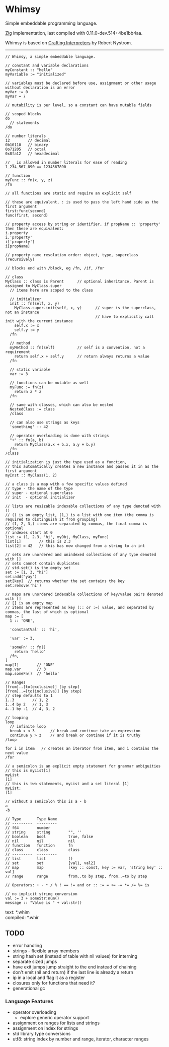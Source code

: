 # Whimsy

Simple embeddable programming language.

[Zig](https://ziglang.org/) implementation, last compiled with 0.11.0-dev.514+4be1bb4aa.

Whimsy is based on [Crafting Interpreters](http://craftinginterpreters.com/) by Robert Nystrom.

---

```
// Whimsy, a simple embeddable language.

// constant and variable declarations
myConstant :: "hello"
myVariable := "initialized"

// variables must be declared before use, assignment or other usage without declaration is an error
myVar := 0
myVar = 7

// mutability is per level, so a constant can have mutable fields

// scoped blocks
do
  // statements
/do

// number literals
12        // decimal
0b10110   // binary
0o71205   // octal
0x8fa12   // hexadecimal

// _ is allowed in number literals for ease of reading
1_234_567_890 == 1234567890

// function
myFunc :: fn(x, y, z)
/fn

// all functions are static and require an explicit self

// these are equivalent, : is used to pass the left hand side as the first argument
first:func(second)
func(first, second)

// property access by string or identifier, if propName :: 'property' then these are equivalent:
i.property
i.'property'
i['property']
i[propName]

// property name resolution order: object, type, superclass (recursively)

// blocks end with /block, eg /fn, /if, /for

// class
MyClass :: class is Parent      // optional inheritance, Parent is assigned to MyClass.super
  // items here are scoped to the class

  // initializer
  init :: fn(self, x, y)
    MyClass.super.init(self, x, y)      // super is the superclass, not an instance
                                        // have to explicitly call init with the current instance
    self.x := x
    self.y := y
  /fn

  // method
  myMethod :: fn(self)          // self is a convention, not a requirement
    return self.x + self.y      // return always returns a value
  /fn

  // static variable
  var := 3

  // functions can be mutable as well
  myFunc := fn(z)
    return z * z
  /fn

  // same with classes, which can also be nested
  NestedClass := class
  /class

  // can also use strings as keys
  'something' :: 42

  // operator overloading is done with strings
  "+" :: fn(a, b)
    return MyClass(a.x + b.x, a.y + b.y)
  /fn
/class

// initialization is just the type used as a function,
// this automatically creates a new instance and passes it in as the first argument
myInst :: MyClass(1, 2)

// a class is a map with a few specific values defined
// type - the name of the type
// super - optional superclass
// init  - optional initializer

// lists are resizable indexable collections of any type denoted with ()
// () is an empty list, (1,) is a list with one item (the comma is required to distinguish it from grouping)
// (1, 2, 3,) items are separated by commas, the final comma is optional
// indexes start at 0
list := (1, 2.3, 'hi', myObj, MyClass, myFunc)
list[1]        // this is 2.3
list[2] = 42   // this has now changed from a string to an int

// sets are unordered and unindexed collections of any type denoted with []
// sets cannot contain duplicates
// std.set() is the empty set
set := [1, 3, "hi"]
set:add("yay")
set[key]  // returns whether the set contains the key
set:remove('hi')

// maps are unordered indexable collections of key/value pairs denoted with []
// [] is an empty map
// items are represented as key (:: or :=) value, and separated by commas, the last of which is optional
map := [
  1 :: 'ONE',

  'constantVal' :: 'hi',

  'var' := 3,

  'someFn' :: fn()
    return 'hello'
  /fn,
]
map[1]        // 'ONE'
map.var       // 3
map.someFn()  // 'hello'

// Ranges
[from]..[to(exclusive)] [by step]
[from]..=[to(inclusive)] [by step]
// step defaults to 1
1..3        // 1, 2
1..4 by 2   // 1, 3
4..1 by -1  // 4, 3, 2

// looping
loop
  // infinite loop
  break x < 3       // break and continue take an expression
  continue y > z    // and break or continue if it is truthy
/loop

for i in item   // creates an iterator from item, and i contains the next value
/for

// a semicolon is an explicit empty statement for grammar ambiguities
// this is myList[1]
myList
[1]
// this is two statements, myList and a set literal [1]
myList;
[1]

// without a semicolon this is a - b
a
-b

// Type       Type Name
// ---------  ---------
// f64        number
// string     string        "", ''
// boolean    bool          true, false
// nil        nil           nil
// function   function      fn
// class      class         class
// ---------  ---------
// list       list          ()
// set        set           [val1, val2]
// map        map           [key :: const, key := var, 'string key' :: val]
// range      range         from..to by step, from..=to by step

// Operators: + - * / % ! == != and or :: := = += -= *= /= %= is

// no implicit string conversion
val := 3 + someStr:num()
message :: "Value is " + val:str()
```

text: *.whim  
compiled: *.whir

## TODO

* error handling
* strings - flexible array members
* string hash set (instead of table with nil values) for interning
* separate sized jumps
* have exit jumps jump straight to the end instead of chaining
* don't emit (nil and return) if the last line is already a return
* ip in a local and flag it as a register
* closures only for functions that need it?
* generational gc

### Language Features

* operator overloading
  * explore generic operator support
* assignment on ranges for lists and strings
* assignment on index for strings
* std library type conversions
* utf8: string index by number and range, iterator, character ranges

